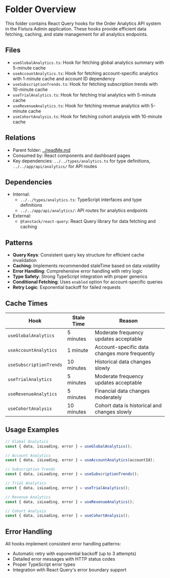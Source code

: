 # Folder Overview

This folder contains React Query hooks for the Order Analytics API system in the Fixtura Admin application. These hooks provide efficient data fetching, caching, and state management for all analytics endpoints.

## Files

- `useGlobalAnalytics.ts`: Hook for fetching global analytics summary with 5-minute cache
- `useAccountAnalytics.ts`: Hook for fetching account-specific analytics with 1-minute cache and account ID dependency
- `useSubscriptionTrends.ts`: Hook for fetching subscription trends with 10-minute cache
- `useTrialAnalytics.ts`: Hook for fetching trial analytics with 5-minute cache
- `useRevenueAnalytics.ts`: Hook for fetching revenue analytics with 5-minute cache
- `useCohortAnalysis.ts`: Hook for fetching cohort analysis with 10-minute cache

## Relations

- Parent folder: [../readMe.md](../readMe.md)
- Consumed by: React components and dashboard pages
- Key dependencies: `../../types/analytics.ts` for type definitions, `../../app/api/analytics/` for API routes

## Dependencies

- Internal:
  - `../../types/analytics.ts`: TypeScript interfaces and type definitions
  - `../../app/api/analytics/`: API routes for analytics endpoints
- External:
  - `@tanstack/react-query`: React Query library for data fetching and caching

## Patterns

- **Query Keys**: Consistent query key structure for efficient cache invalidation
- **Caching**: Implements recommended staleTime based on data volatility
- **Error Handling**: Comprehensive error handling with retry logic
- **Type Safety**: Strong TypeScript integration with proper generics
- **Conditional Fetching**: Uses `enabled` option for account-specific queries
- **Retry Logic**: Exponential backoff for failed requests

## Cache Times

| Hook                    | Stale Time | Reason                                        |
| ----------------------- | ---------- | --------------------------------------------- |
| `useGlobalAnalytics`    | 5 minutes  | Moderate frequency updates acceptable         |
| `useAccountAnalytics`   | 1 minute   | Account-specific data changes more frequently |
| `useSubscriptionTrends` | 10 minutes | Historical data changes slowly                |
| `useTrialAnalytics`     | 5 minutes  | Moderate frequency updates acceptable         |
| `useRevenueAnalytics`   | 5 minutes  | Financial data changes moderately             |
| `useCohortAnalysis`     | 10 minutes | Cohort data is historical and changes slowly  |

## Usage Examples

```typescript
// Global Analytics
const { data, isLoading, error } = useGlobalAnalytics();

// Account Analytics
const { data, isLoading, error } = useAccountAnalytics(accountId);

// Subscription Trends
const { data, isLoading, error } = useSubscriptionTrends();

// Trial Analytics
const { data, isLoading, error } = useTrialAnalytics();

// Revenue Analytics
const { data, isLoading, error } = useRevenueAnalytics();

// Cohort Analysis
const { data, isLoading, error } = useCohortAnalysis();
```

## Error Handling

All hooks implement consistent error handling patterns:

- Automatic retry with exponential backoff (up to 3 attempts)
- Detailed error messages with HTTP status codes
- Proper TypeScript error types
- Integration with React Query's error boundary support
